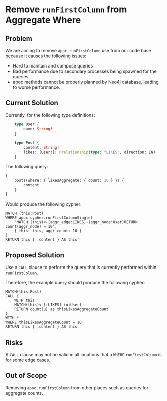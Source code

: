 # Remove `runFirstColumn` from Aggregate Where

## Problem

We are aiming to remove `apoc.runFirstColumn` use from our code base because it causes the following issues:
* Hard to maintain and compose queries
* Bad performance due to secondary processes being spawned for the queries
* apoc methods cannot be properly planned by Neo4j database, leading to worse performance.

## Current Solution

Currently, for the following type definitions:

```graphql
    type User {
        name: String!
    }

    type Post {
        content: String!
        likes: [User!]! @relationship(type: "LIKES", direction: IN)
    }
```

The following query:

```graphql
{
	posts(where: { likesAggregate: { count: 10 } }) {
		content
	}
}
```

Would produce the following cypher:

```cypher
MATCH (this:Post)
WHERE apoc.cypher.runFirstColumnSingle(
    "MATCH (this)<-[aggr_edge:LIKES]-(aggr_node:User)RETURN count(aggr_node) = 10",
    { this: this, aggr_count: 10 }
)
RETURN this { .content } AS this'
```

## Proposed Solution

Use a `CALL` clause to perform the query that is currently performed within `runFirstColumn`.

Therefore, the example query should produce the following cypher:

```cypher
MATCH(this:Post)
CALL {
    WITH this
    MATCH(this)<-[:LIKES]-(u:User)
    RETURN count(u) as thisLikesAggregateCount
}
WITH *
WHERE thisLikesAggregateCount = 10
RETURN this { .content } AS this
```

## Risks

A `CALL` clause may not be valid in all locations that a `WHERE` `runFirstColumn` is for some edge cases.

## Out of Scope

Removing `apoc.runFirstColumn` from other places such as queries for aggregate counts.
